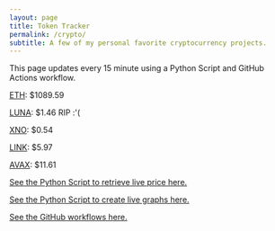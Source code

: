 ```yaml
---
layout: page
title: Token Tracker
permalink: /crypto/
subtitle: A few of my personal favorite cryptocurrency projects.
---
```


 This page updates every 15 minute using a Python Script and GitHub Actions workflow.


<!--BEGINCRYPTOINPUT-->
[ETH](https://smfxfc.github.io/crypto/eth.html): $1089.59

[LUNA](https://smfxfc.github.io/crypto/luna.html): $1.46 RIP :'(

[XNO](https://smfxfc.github.io/crypto/xno.html): $0.54

[LINK](https://smfxfc.github.io/crypto/link.html): $5.97

[AVAX](https://smfxfc.github.io/crypto/avax.html): $11.61

<!--ENDCRYPTOINPUT-->
 
 
[See the Python Script to retrieve live price here.](https://github.com/smfxfc/smfxfc.github.io/blob/master/src/get_cryptos.py)

[See the Python Script to create live graphs here.](https://github.com/smfxfc/smfxfc.github.io/blob/master/src/graph_crypto.py)

[See the GitHub workflows here.](https://github.com/smfxfc/smfxfc.github.io/blob/master/.github/workflows/)

